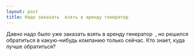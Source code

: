 ```yaml
---
layout: post 
title: Надо заказать  взять в аренду генератор ‌ ‌ 
--- 
```

Давно надо было уже заказать  взять в аренду генератор ‌ ‌, но решился обратиться в какую-нибудь компанию только сейчас. Кто знает, куда лучше обратиться?